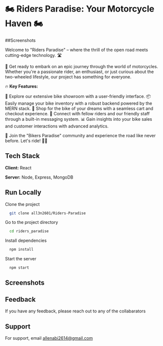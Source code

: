 #  🏍️ **Riders Paradise: Your Motorcycle Haven** 🏍️ 


##Screenshots




Welcome to "Riders Paradise" – where the thrill of the open road meets cutting-edge technology. 🛣️

🚀 Get ready to embark on an epic journey through the world of motorcycles. Whether you're a passionate rider, an enthusiast, or just curious about the two-wheeled lifestyle, our project has something for everyone.

🔥 **Key Features:**

🏁 Explore our extensive bike showroom with a user-friendly interface.
📦 Easily manage your bike inventory with a robust backend powered by the MERN stack.
🛒 Shop for the bike of your dreams with a seamless cart and checkout experience.
💬 Connect with fellow riders and our friendly staff through a built-in messaging system.
📊 Gain insights into your bike sales and customer interactions with advanced analytics.

📢 Join the "Bikers Paradise" community and experience the road like never before. Let's ride! 🏴‍☠️


## Tech Stack

**Client:** React

**Server:** Node, Express, MongoDB


## Run Locally

Clone the project

```bash
  git clone all3n2601/Riders-Paradise
```

Go to the project directory

```bash
  cd riders_paradise
```

Install dependencies

```bash
  npm install
```

Start the server

```bash
  npm start
```


## Screenshots



## Feedback

If you have any feedback, please reach out to any of the collabarators


## Support

For support, email allenabi2614@gmail.com 

